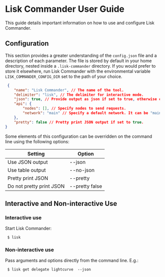 # Lisk Commander User Guide

This guide details important information on how to use and configure Lisk Commander.

## Configuration

This section provides a greater understanding of the `config.json` file and a description of each parameter. The file is stored by default in your home directory, nested inside a `.lisk-commander` directory. If you would prefer to store it elsewhere, run Lisk Commander with the environmental variable `LISK_COMMANDER_CONFIG_DIR` set to the path of your choice.

```json
 {
	"name": "Lisk Commander", // The name of the tool.
	"delimiter": "lisk", // The delimiter for interactive mode.
	"json": true, // Provide output as json if set to true, otherwise output is table.
	"api": {
		"nodes": [], // Specify nodes to send requests.
		"network": "main" // Specify a default network. It can be "main", "test", "beta" or custom nethash.
	},
	"pretty": false // Pretty print JSON output if set to true.
}
```

Some elements of this configuration can be overridden on the command line using the following options:


Setting | Option
--- | ---
Use JSON output | --json
Use table output | --no-json
Pretty print JSON | --pretty
Do not pretty print JSON | --pretty false

## Interactive and Non-interactive Use

### Interactive use

Start Lisk Commander:

```shell
 $ lisk
```

### Non-interactive use

Pass arguments and options directly from the command line. E.g.:

```shell
 $ lisk get delegate lightcurve  --json
```
